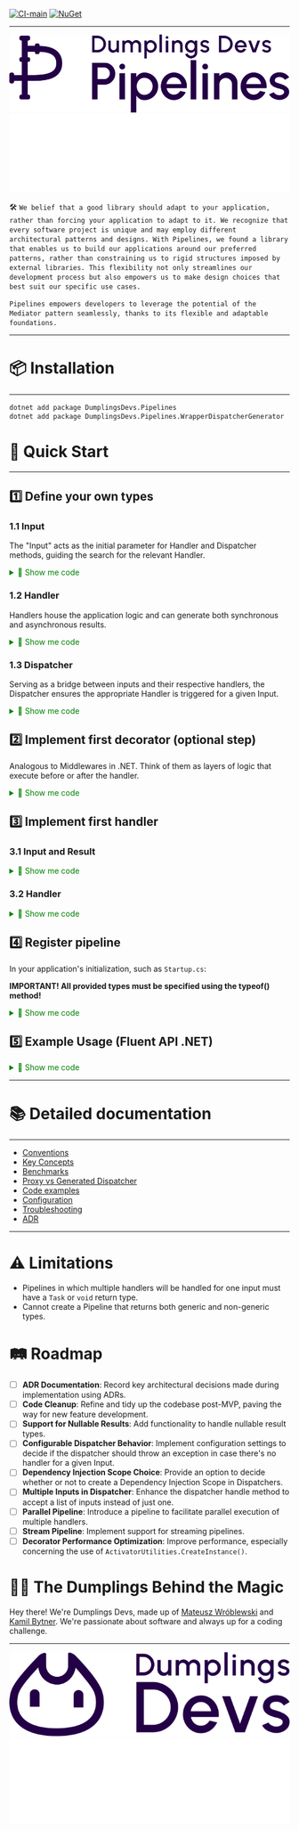 [![CI-main](https://github.com/DumplingsDevs/Pipelines/actions/workflows/build-and-test.yml/badge.svg?branch=main)](https://github.com/DumplingsDevs/Pipelines/actions/workflows/build-and-test.yml)
[![NuGet](https://img.shields.io/nuget/v/DumplingsDevs.Pipelines.svg)](https://www.nuget.org/packages/DumplingsDevs.Pipelines/)

-----

<p align="center">
  <img src="docs/assets/pipelines_purple.svg#gh-light-mode-only" alt="Pipelines"/>
  <img src="docs/assets/pipelines_white.svg#gh-dark-mode-only" alt="Pipelines"/>
</p>



🛠 ```We belief that a good library should adapt to your application, rather than forcing your application to adapt to it. We recognize that every software project is unique and may employ different architectural patterns and designs. With Pipelines, we found a library that enables us to build our applications around our preferred patterns, rather than constraining us to rigid structures imposed by external libraries. This flexibility not only streamlines our development process but also empowers us to make design choices that best suit our specific use cases.```

```Pipelines empowers developers to leverage the potential of the Mediator pattern seamlessly, thanks to its flexible and adaptable foundations.```

-----

# 📦 Installation
----
```
dotnet add package DumplingsDevs.Pipelines
dotnet add package DumplingsDevs.Pipelines.WrapperDispatcherGenerator
```

# 🚀 Quick Start

---- 

## 1️⃣ Define your own types

### 1.1 Input 

The "Input" acts as the initial parameter for Handler and Dispatcher methods, guiding the search for the relevant Handler.

<details>
<summary style="color: green">📜 Show me code </summary>

```cs
public interface IInput<TResult> where TResult: class{ } 
```

</details>

### 1.2 Handler

Handlers house the application logic and can generate both synchronous and asynchronous results.

<details>
<summary style="color: green">📜 Show me code </summary>

```cs
public interface IHandler<in TInput, TResult> where TInput : IInput<TResult> where TResult: class
{
    public Task<TResult> HandleAsync(TInput input, CancellationToken token);
}
```

</details>

### 1.3 Dispatcher

Serving as a bridge between inputs and their respective handlers, the Dispatcher ensures the appropriate Handler is triggered for a given Input.

<details>
<summary style="color: green">📜 Show me code </summary>

```cs
public interface IDispatcher
{
    public Task<TResult> SendAsync<TResult>(IInput<TResult> input, CancellationToken token) where TResult : class;
}
```

</details>

## 2️⃣ Implement first decorator (optional step)

Analogous to Middlewares in .NET. Think of them as layers of logic that execute before or after the handler.

<details>
<summary style="color: green">📜 Show me code </summary>

```cs
public class LoggingDecorator<TInput, TResult> : IHandler<TInput, TResult> where TInput : IInput<TResult> where TResult : class
{
    private readonly IHandler<TInput, TResult> _handler;
    private readonly ILogger _logger;
    
    public LoggingDecorator(IHandler<TInput, TResult> handler, ILogger logger)
    {
        _handler = handler;
        _logger = logger;
    }

    public async Task<TResult> HandleAsync(TInput request, CancellationToken token)
    {
        _logger.Log(LogLevel.Information,"Executing handler for input {0}", typeof(TInput));
        var result = await _handler.HandleAsync(request, token);
        _logger.Log(LogLevel.Information,"Executed handler for input {0}", typeof(TInput));

        return result;
    }
}
```

</details>

## 3️⃣  Implement first handler

### 3.1 Input and Result

<details>
<summary style="color: green">📜 Show me code </summary>

```cs
public record ExampleInput(string Value) : IInput<ExampleCommandResult>;
public record ExampleCommandResult(string Value);
```

</details>

### 3.2 Handler 

<details>
<summary style="color: green">📜 Show me code </summary>

```cs
public class ExampleHandler : IHandler<ExampleInput, ExampleCommandResult>
{
    public Task<ExampleCommandResult> HandleAsync(ExampleInput input, CancellationToken token)
    {
        return Task.FromResult(new ExampleCommandResult(input.Value));
    }
}
```

</details>

## 4️⃣ Register pipeline

In your application's initialization, such as `Startup.cs`:

<b> IMPORTANT! All provided types must be specified using the typeof() method! </b>

<details>
<summary style="color: green">📜 Show me code </summary>

```cs
var handlersAssembly = //Assembly where handlers assembly are implemented
var dispatcherAssembly = //Assembly where AddPipeline gets invoked

_services
    .AddPipeline()
    .AddInput(typeof(IInput<>))
            .AddHandler(typeof(IHandler<,>), handlersAssembly)
            .AddDispatcher<IDispatcher>(dispatcherAssembly)
              .WithDecorator(typeof(LoggingDecorator<,>));
```

</details>

## 5️⃣ Example Usage (Fluent API .NET)

<details>
<summary style="color: green">📜 Show me code </summary>

```cs
public static void CreateExampleEndpoint(this WebApplication app)
    {
        app.MapPost("/example", async (ExampleInput request, IDispatcher dispatcher, CancellationToken token) =>
        {
            var result = await dispatcher.SendAsync(input,token);
            return Results.Ok();
        });
    }
```

</details>

---- 

# 📚 Detailed documentation
------
- [Conventions](docs/conventions.md)
- [Key Concepts](docs/key_concepts.md)
- [Benchmarks](docs/benchmarks.md)
- [Proxy vs Generated Dispatcher](docs/dispatcher_source_generator.md)
- [Code examples](docs/code_examples.md)
- [Configuration](docs/configuration.md)
- [Troubleshooting](docs/troubleshooting.md)
- [ADR](docs/adr.md)

---- 

# ⚠️ Limitations
- Pipelines in which multiple handlers will be handled for one input must have a `Task` or `void` return type.
- Cannot create a Pipeline that returns both generic and non-generic types.

# 🛤 Roadmap
- [ ] **ADR Documentation**: Record key architectural decisions made during implementation using ADRs.
- [ ] **Code Cleanup**: Refine and tidy up the codebase post-MVP, paving the way for new feature development.
- [ ] **Support for Nullable Results**: Add functionality to handle nullable result types.
- [ ] **Configurable Dispatcher Behavior**: Implement configuration settings to decide if the dispatcher should throw an exception in case there's no handler for a given Input.
- [ ] **Dependency Injection Scope Choice**: Provide an option to decide whether or not to create a Dependency Injection Scope in Dispatchers.
- [ ] **Multiple Inputs in Dispatcher**: Enhance the dispatcher handle method to accept a list of inputs instead of just one.
- [ ] **Parallel Pipeline**: Introduce a pipeline to facilitate parallel execution of multiple handlers.
- [ ] **Stream Pipeline**: Implement support for streaming pipelines.
- [ ] **Decorator Performance Optimization**: Improve performance, especially concerning the use of `ActivatorUtilities.CreateInstance()`.

# 🥟💡 The Dumplings Behind the Magic
Hey there! We're Dumplings Devs, made up of <a href="https://pl.linkedin.com/in/matwroblewski">Mateusz Wróblewski</a> and <a href="https://pl.linkedin.com/in/kamil-bytner">Kamil Bytner</a>. We're passionate about software and always up for a coding challenge. 

---

<p align="center">
  <img src="docs/assets/dumplings_purple.svg#gh-light-mode-only" alt="DumplingsDevs"/>
  <img src="docs/assets/dumplings_white.svg#gh-dark-mode-only" alt="DumplingsDevs"/>
</p>
